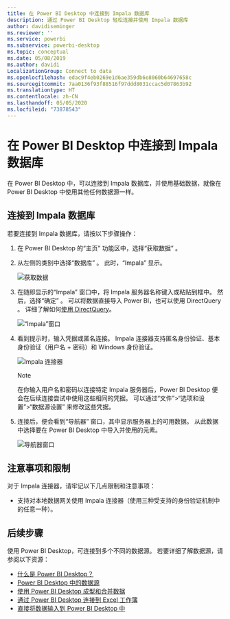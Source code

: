 ```yaml
---
title: 在 Power BI Desktop 中连接到 Impala 数据库
description: 通过 Power BI Desktop 轻松连接并使用 Impala 数据库
author: davidiseminger
ms.reviewer: ''
ms.service: powerbi
ms.subservice: powerbi-desktop
ms.topic: conceptual
ms.date: 05/08/2019
ms.author: davidi
LocalizationGroup: Connect to data
ms.openlocfilehash: edac9f4eb0269e1d6ae359db6e8060b64697658c
ms.sourcegitcommit: 7aa0136f93f88516f97ddd8031ccac5d07863b92
ms.translationtype: HT
ms.contentlocale: zh-CN
ms.lasthandoff: 05/05/2020
ms.locfileid: "73878543"
---
```

# <a name="connect-to-an-impala-database-in-power-bi-desktop"></a>在 Power BI Desktop 中连接到 Impala 数据库
在 Power BI Desktop 中，可以连接到 Impala  数据库，并使用基础数据，就像在 Power BI Desktop 中使用其他任何数据源一样。

## <a name="connect-to-an-impala-database"></a>连接到 Impala 数据库
若要连接到 Impala  数据库，请按以下步骤操作： 

1. 在 Power BI Desktop 的“主页”  功能区中，选择“获取数据”  。 

2. 从左侧的类别中选择“数据库”  。 此时，“Impala”  显示。

    ![获取数据](media/desktop-connect-impala/connect_impala_2.png)

3. 在随即显示的“Impala”  窗口中，将 Impala 服务器名称键入或粘贴到框中。 然后，选择“确定”  。 可以将数据直接导入  Power BI，也可以使用 DirectQuery  。 详细了解如何[使用 DirectQuery](desktop-use-directquery.md)。

    ![“Impala”窗口](media/desktop-connect-impala/connect_impala_3a.png)

4. 看到提示时，输入凭据或匿名连接。 Impala 连接器支持匿名身份验证、基本身份验证（用户名 + 密码）和 Windows 身份验证。

    ![Impala 连接器](media/desktop-connect-impala/connect_impala_4.png)

    > [!NOTE]
    > 在你输入用户名和密码以连接特定 Impala  服务器后，Power BI Desktop 便会在后续连接尝试中使用这些相同的凭据。 可以通过“文件”>“选项和设置”>“数据源设置”  来修改这些凭据。


5. 连接后，便会看到“导航器”  窗口，其中显示服务器上的可用数据。 从此数据中选择要在 Power BI Desktop  中导入并使用的元素。

    ![导航器窗口](media/desktop-connect-impala/connect_impala_5.png)

## <a name="considerations-and-limitations"></a>注意事项和限制
对于 Impala  连接器，请牢记以下几点限制和注意事项：

* 支持对本地数据网关使用 Impala 连接器（使用三种受支持的身份验证机制中的任意一种）。

## <a name="next-steps"></a>后续步骤
使用 Power BI Desktop，可连接到多个不同的数据源。 若要详细了解数据源，请参阅以下资源：

* [什么是 Power BI Desktop？](desktop-what-is-desktop.md)
* [Power BI Desktop 中的数据源](desktop-data-sources.md)
* [使用 Power BI Desktop 成型和合并数据](desktop-shape-and-combine-data.md)
* [通过 Power BI Desktop 连接到 Excel 工作簿](desktop-connect-excel.md)   
* [直接将数据输入到 Power BI Desktop 中](desktop-enter-data-directly-into-desktop.md)   

